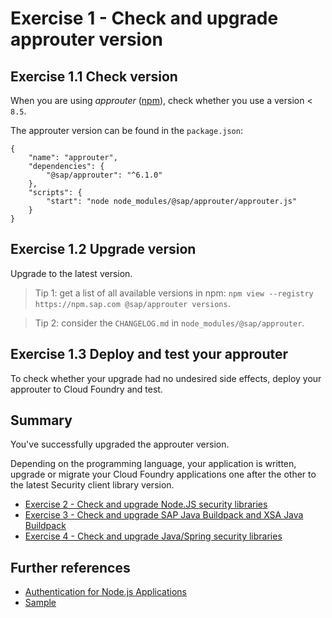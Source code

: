 # Exercise 1 - Check and upgrade approuter version

## Exercise 1.1 Check version
When you are using *approuter* ([npm](https://www.npmjs.com/package/@sap/approuter)), check whether you use a version < ``8.5``.

The approuter version can be found in the ``package.json``:
```
{
    "name": "approuter",
    "dependencies": {
        "@sap/approuter": "^6.1.0"
    },
    "scripts": {
        "start": "node node_modules/@sap/approuter/approuter.js"
    }
}
```

## Exercise 1.2 Upgrade version
Upgrade to the latest version.

> Tip 1: get a list of all available versions in npm: `npm view --registry https://npm.sap.com @sap/approuter versions`.

> Tip 2: consider the ``CHANGELOG.md`` in `node_modules/@sap/approuter`.


## Exercise 1.3 Deploy and test your approuter

To check whether your upgrade had no undesired side effects, deploy your approuter to Cloud Foundry and test.

## Summary

You've successfully upgraded the approuter version.

Depending on the programming language, your application is written, upgrade or migrate your Cloud Foundry applications one after the other to the latest Security client library version.

- [Exercise 2 - Check and upgrade Node.JS security libraries](/exercises/ex2_nodejs)
- [Exercise 3 - Check and upgrade SAP Java Buildpack and XSA Java Buildpack](/exercises/ex3_sapjavabuildpack)
- [Exercise 4 - Check and upgrade Java/Spring security libraries](/exercises/ex4_java)

## Further references
- [Authentication for Node.js Applications](https://help.sap.com/viewer/65de2977205c403bbc107264b8eccf4b/Cloud/en-US/4902b6e66cbd42648b5d9eaddc6a363d.html)
- [Sample](https://github.com/SAP-samples/teched2019-cloud-cf-product-list/tree/teched2019/samples/approuter)
